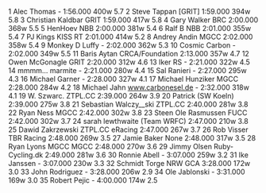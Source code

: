   1  Alec Thomas  -  1:56.000      400w    5.7
  2  Steve Tappan  [GRIT]  1:59.000      394w    5.8
  3  Christian Kaldbar  GRIT    1:59.000      417w    5.8
  4  Gary Walker  BRC    2:00.000      368w    5.5
  5  HenHoev  NBB    2:00.000      381w    5.4
  6  Ralf B  NBB    2:01.000      355w    5.4
  7  PJ Kings  KISS RT    2:01.000      414w    5.2
  8  Andrey Andin  MGCC    2:02.000      358w    5.4
  9  Monkey D Luffy  -  2:02.000      362w    5.3
 10  Cosmic Carbon  -  2:02.000      349w    5.5
 11  Baris Aytan  CRCA/Foundation    2:13.000      357w    4.7
 12  Owen McGonagle  GRIT    2:20.000      312w    4.6
 13  Iker RS  -  2:21.000      322w    4.5
 14  mmmm... marmite  -  2:21.000      280w    4.4
 15  Sal Ranieri  -  2:27.000      295w    4.3
 16  Michael Garner  -  2:28.000      327w    4.1
 17  Michael Hunziker  MGCC    2:28.000      284w    4.2
 18  Michael Jahn www.carbonesel.de  -  2:32.000      318w    4.1
 19  W. Szwarc.  ZTPL.CC    2:39.000      264w    3.9
 20  Patrick  (SW Koeln)      2:39.000      275w    3.8
 21  Sebastian Walczy__ski  ZTPL.CC    2:40.000      281w    3.8
 22  Ryan Ness  MGCC    2:42.000      302w    3.8
 23  Steen Ole Rasmussen  FUCC    2:42.000      302w    3.7
 24  sarah lewthwaite  (Team WRFC)      2:47.000      210w    3.8
 25  Dawid Zakrzewski  ZTPL.CC eRacing    2:47.000      267w    3.7
 26  Rob Visser  TBR Racing    2:48.000      269w    3.5
 27  Jamie Baker  None    2:48.000      317w    3.5
 28  Ryan Lyons MGCC  MGCC    2:48.000      270w    3.6
 29  Jimmy Olsen  Ruby-Cycling.dk    2:49.000      281w    3.6
 30  Ronnie Abell  -  3:07.000      259w    3.2
 31  Ike Janssen  -  3:07.000      230w    3.3
 32  Schmidt Torge NRW  GCA    3:28.000      172w    3.0
 33  John Rodriguez  -  3:28.000      206w    2.9
 34  Ole Jablonski  -  3:31.000      169w    3.0
 35  Robert Pejic  -  4:00.000      174w    2.5
